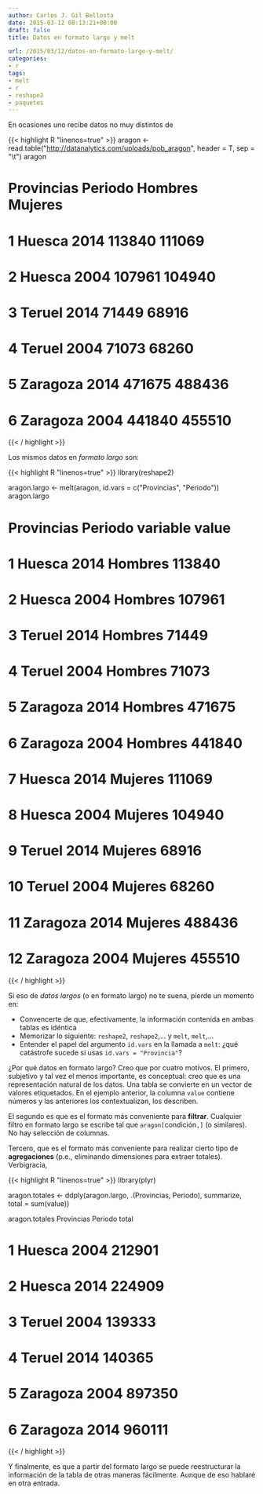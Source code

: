 ```yaml
---
author: Carlos J. Gil Bellosta
date: 2015-03-12 08:13:21+00:00
draft: false
title: Datos en formato largo y melt

url: /2015/03/12/datos-en-formato-largo-y-melt/
categories:
- r
tags:
- melt
- r
- reshape2
- paquetes
---
```


En ocasiones uno recibe datos no muy distintos de


{{< highlight R "linenos=true" >}}
aragon <- read.table("http://datanalytics.com/uploads/pob_aragon",
                        header = T, sep = "\t")
aragon

# Provincias Periodo Hombres Mujeres
# 1     Huesca    2014  113840  111069
# 2     Huesca    2004  107961  104940
# 3     Teruel    2014   71449   68916
# 4     Teruel    2004   71073   68260
# 5   Zaragoza    2014  471675  488436
# 6   Zaragoza    2004  441840  455510
{{< / highlight >}}


Los mismos datos en _formato largo_ son:


{{< highlight R "linenos=true" >}}
library(reshape2)

aragon.largo <- melt(aragon, id.vars = c("Provincias", "Periodo"))
aragon.largo
# Provincias Periodo variable  value
# 1      Huesca    2014  Hombres 113840
# 2      Huesca    2004  Hombres 107961
# 3      Teruel    2014  Hombres  71449
# 4      Teruel    2004  Hombres  71073
# 5    Zaragoza    2014  Hombres 471675
# 6    Zaragoza    2004  Hombres 441840
# 7      Huesca    2014  Mujeres 111069
# 8      Huesca    2004  Mujeres 104940
# 9      Teruel    2014  Mujeres  68916
# 10     Teruel    2004  Mujeres  68260
# 11   Zaragoza    2014  Mujeres 488436
# 12   Zaragoza    2004  Mujeres 455510
{{< / highlight >}}


Si eso de _datos largos_ (o en formato largo) no te suena, pierde un momento en:

* Convencerte de que, efectivamente, la información contenida en ambas tablas es idéntica
* Memorizar lo siguiente: `reshape2`, `reshape2`,... y `melt`, `melt`,...
* Entender el papel del argumento `id.vars` en la llamada a `melt`: ¿qué catástrofe sucede si usas `id.vars = "Provincia"`?

¿Por qué datos en formato largo? Creo que por cuatro motivos. El primero, subjetivo y tal vez el menos importante, es conceptual: creo que es una representación natural de los datos. Una tabla se convierte en un vector de valores etiquetados. En el ejemplo anterior, la columna `value` contiene números y las anteriores los contextualizan, los describen.

El segundo es que es el formato más conveniente para **filtrar**. Cualquier filtro en formato largo se escribe tal que `aragon[`condición`,]` (o similares). No hay selección de columnas.

Tercero, que es el formato más conveniente para realizar cierto tipo de **agregaciones** (p.e., eliminando dimensiones para extraer totales). Verbigracia,


{{< highlight R "linenos=true" >}}
library(plyr)

aragon.totales <- ddply(aragon.largo,
    .(Provincias, Periodo),
    summarize, total = sum(value))

aragon.totales
Provincias Periodo  total
# 1     Huesca    2004 212901
# 2     Huesca    2014 224909
# 3     Teruel    2004 139333
# 4     Teruel    2014 140365
# 5   Zaragoza    2004 897350
# 6   Zaragoza    2014 960111
{{< / highlight >}}


Y finalmente, es que a partir del formato largo se puede reestructurar la información de la tabla de otras maneras fácilmente. Aunque de eso hablaré en otra entrada.
